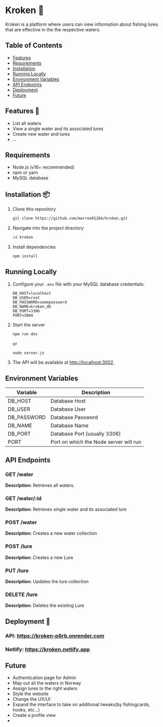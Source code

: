 # Kroken 🐣
Kroken is a platform where users can view information about fishing lures that are effective in the the respective waters. 
## Table of Contents
- [Features](#features)
- [Requirements](#requirements)
- [Installation](#installation)
- [Running Locally](#running-locally)
- [Environment Variables](#environment-variables)
- [API Endpoints](#api-endpoints)
- [Deployment](#deployment)
- [Future](#future)

## Features 🌟
- List all waters
- View a single water and its associated lures
- Create new water and lures
- ...

## Requirements
- Node.js (v18+ recommended)
- npm or yarn
- MySQL database

## Installation 📦
1. Clone this repository
    ```bash
    git clone https://github.com/marroe01284/kroken.git
    ```
2. Navigate into the project directory
    ```bash
    cd kroken
    ```
3. Install dependencies
    ```bash
    npm install
    ```

## Running Locally
1. Configure your `.env` file with your MySQL database credentials:
    ```env
    DB_HOST=localhost
    DB_USER=root
    DB_PASSWORD=somepassword
    DB_NAME=kroken_db
    DB_PORT=3306
    PORT=3004
    ```
2. Start the server
    ```bash
    npm run dev
    ```
   or
    ```bash
    node server.js
    ```
3. The API will be available at [http://localhost:3002](http://localhost:3002).

## Environment Variables
| Variable  | Description             |
|-----------|-------------------------|
| DB_HOST   | Database Host          |
| DB_USER   | Database User          |
| DB_PASSWORD | Database Password      |
| DB_NAME   | Database Name          |
| DB_PORT   | Database Port (usually 3306) |
| PORT      | Port on which the Node server will run |

## API Endpoints

### GET /water
**Description:** Retrieves all waters.

### GET /water/:id
**Description:** Retrieves single water and its associated lure

### POST /water
**Description:** Creates a new water collection

### POST /lure 
**Description:** Creates a new Lure

### PUT /lure
**Description:** Updates the lure collection

### DELETE /lure
**Description:** Deletes the existing Lure

## Deployment 🚀 

### API: https://kroken-p6rb.onrender.com

### Netlify: https://kroken.netlify.app

## Future
- Authentication page for Admin 
- Map out all the waters in Norway 
- Assign lures to the right waters 
- Style the website 
- Change the UX/UI 
- Expand the interface to take on additional tweaks(by fishingcards, hooks, etc...)
- Create a profile view 
- 
